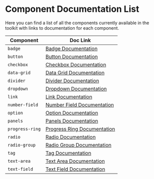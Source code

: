 # Component Documentation List

Here you can find a list of all the components currently available in the toolkit with links to documentation for each component.

| Component       | Doc Link                                                      |
| --------------- | ------------------------------------------------------------- |
| `badge`         | [Badge Documentation](../src/badge/README.md)                 |
| `button`        | [Button Documentation](../src/button/README.md)               |
| `checkbox`      | [Checkbox Documentation](../src/checkbox/README.md)           |
| `data-grid`     | [Data Grid Documentation](../src/data-grid/README.md)         |
| `divider`       | [Divider Documentation](../src/divider/README.md)             |
| `dropdown`      | [Dropdown Documentation](../src/dropdown/README.md)           |
| `link`          | [Link Documentation](../src/link/README.md)                   |
| `number-field`  | [Number Field Documentation](../src/number-field/README.md)   |
| `option`        | [Option Documentation](../src/option/README.md)               |
| `panels`        | [Panels Documentation](../src/panels/README.md)               |
| `progress-ring` | [Progress Ring Documentation](../src/progress-ring/README.md) |
| `radio`         | [Radio Documentation](../src/radio/README.md)                 |
| `radio-group`   | [Radio Group Documentation](../src/radio-group/README.md)     |
| `tag`           | [Tag Documentation](../src/tag/README.md)                     |
| `text-area`     | [Text Area Documentation](../src/text-area/README.md)         |
| `text-field`    | [Text Field Documentation](../src/text-field/README.md)       |
